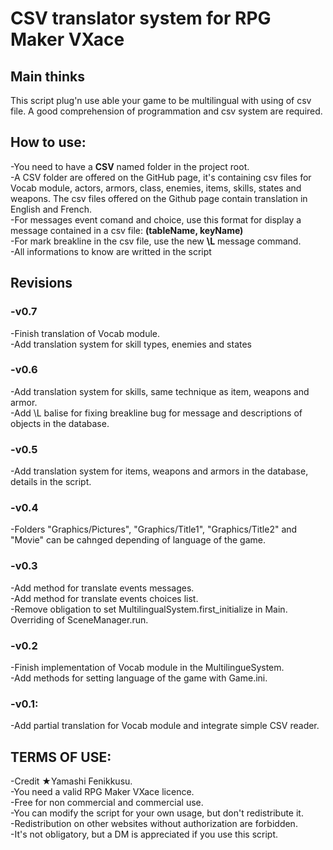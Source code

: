 # CSV translator system for RPG Maker VXace
<h2>Main thinks</h2>
This script plug'n use able your game to be multilingual with using of csv file. A good comprehension of programmation and csv system are required.<br/>

<h2>How to use:</h2>
-You need to have a <b>CSV</b> named folder in the project root.<br/>
-A CSV folder are offered on the GitHub page, it's containing csv files for Vocab module, actors, armors, class, enemies, items, skills, states and weapons. The csv files offered on the Github page contain translation in English and French.<br/>
-For messages event comand and choice, use this format for display a message contained in a csv file: <b>(tableName, keyName)</b><br/>
-For mark breakline in the csv file, use the new <b>\L</b> message command.<br/>
-All informations to know are writted in the script

<h2>Revisions</h2>
<h3>-v0.7</h3>
-Finish translation of Vocab module.<br/>
-Add translation system for skill types, enemies and states<br/>
<h3>-v0.6</h3>
-Add translation system for skills, same technique as item, weapons and armor.<br/>
-Add <b></b>\L</b> balise for fixing breakline bug for message and descriptions of objects in the database.<br/>
<h3>-v0.5</h3>
-Add translation system for items, weapons and armors in the database, details in the script.<br/>
<h3>-v0.4</h3>
-Folders "Graphics/Pictures", "Graphics/Title1", "Graphics/Title2" and "Movie" can be cahnged depending of language of the game.<br/>
<h3>-v0.3</h3>
-Add method for translate events messages.<br/>
-Add method for translate events choices list.<br/>
-Remove obligation to set MultilingualSystem.first_initialize in Main. Overriding of SceneManager.run.<br/>
<h3>-v0.2</h3>
-Finish implementation of Vocab module in the MultilingueSystem.<br/>
-Add methods for setting language of the game with Game.ini.
<h3>-v0.1:</h3>
-Add partial translation for Vocab module and integrate simple CSV reader.


<h2>TERMS OF USE:</h2>
-Credit ★Yamashi Fenikkusu.<br/>
-You need a valid RPG Maker VXace licence.<br/>
-Free for non commercial and commercial use.<br/>
-You can modify the script for your own usage, but don't redistribute it.<br/>
-Redistribution on other websites without authorization are forbidden.<br/>
-It's not obligatory, but a DM is appreciated if you use this script.
